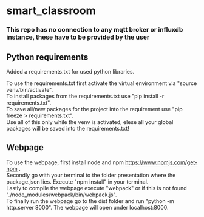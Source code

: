 # smart_classroom

### This repo has no connection to any mqtt broker or influxdb instance, these have to be provided by the user

## Python requirements
Added a requirements.txt for used python libraries.


To use the requirements.txt first activate the virtual environment via "source venv/bin/activate".  
To install packages from the requirements.txt use "pip install -r requirements.txt".  
To save all/new packages for the project into the requirement use "pip freeze > requirements.txt".  
Use all of this only while the venv is activated, elese all your global packages will be saved into the requirements.txt!  

## Webpage
To use the webpage, first install node and npm https://www.npmjs.com/get-npm .  
Secondly go with your terminal to the folder presentation where the package.json lies. Execute "npm install" in your terminal.  
Lastly to compile the webpage execute "webpack" or if this is not found "./node_modules/webpack/bin/webpack.js".  
To finally run the webpage go to the dist folder and run "python -m http.server 8000". The webpage will open under localhost:8000.
